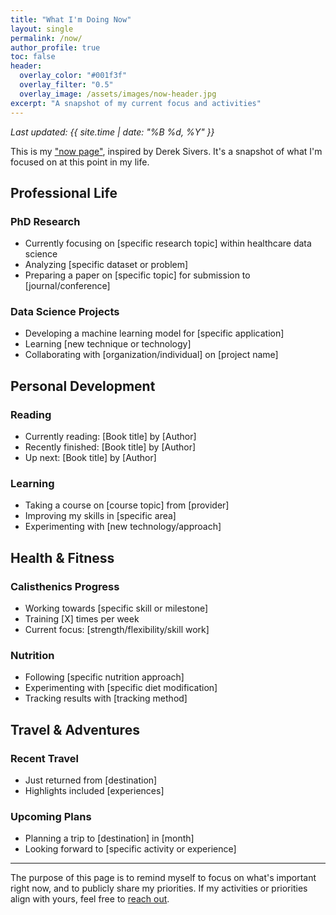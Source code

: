 ```yaml
---
title: "What I'm Doing Now"
layout: single
permalink: /now/
author_profile: true
toc: false
header:
  overlay_color: "#001f3f"
  overlay_filter: "0.5"
  overlay_image: /assets/images/now-header.jpg
excerpt: "A snapshot of my current focus and activities"
---
```


<div class="now-intro">
  <p><em>Last updated: {{ site.time | date: "%B %d, %Y" }}</em></p>
  <p>This is my <a href="https://nownownow.com/about" target="_blank">"now page"</a>, inspired by Derek Sivers. It's a snapshot of what I'm focused on at this point in my life.</p>
</div>

## Professional Life

### PhD Research
- Currently focusing on [specific research topic] within healthcare data science
- Analyzing [specific dataset or problem]
- Preparing a paper on [specific topic] for submission to [journal/conference]

### Data Science Projects
- Developing a machine learning model for [specific application]
- Learning [new technique or technology]
- Collaborating with [organization/individual] on [project name]

## Personal Development

### Reading
- Currently reading: [Book title] by [Author]
- Recently finished: [Book title] by [Author]
- Up next: [Book title] by [Author]

### Learning
- Taking a course on [course topic] from [provider]
- Improving my skills in [specific area]
- Experimenting with [new technology/approach]

## Health & Fitness

### Calisthenics Progress
- Working towards [specific skill or milestone]
- Training [X] times per week
- Current focus: [strength/flexibility/skill work]

### Nutrition
- Following [specific nutrition approach]
- Experimenting with [specific diet modification]
- Tracking results with [tracking method]

## Travel & Adventures

### Recent Travel
- Just returned from [destination]
- Highlights included [experiences]

### Upcoming Plans
- Planning a trip to [destination] in [month]
- Looking forward to [specific activity or experience]

---

<div class="now-footer">
  <p>The purpose of this page is to remind myself to focus on what's important right now, and to publicly share my priorities. If my activities or priorities align with yours, feel free to <a href="/contact/">reach out</a>.</p>
</div> 